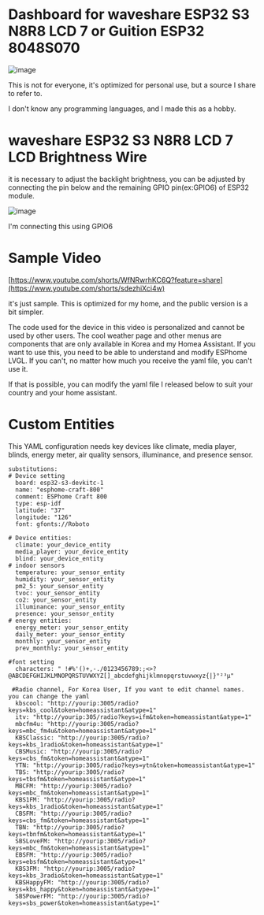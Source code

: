 # Dashboard for waveshare ESP32 S3 N8R8 LCD 7 or Guition ESP32 8048S070 

![image](https://github.com/user-attachments/assets/46babe10-48d7-4d5e-8e67-0895957cafc8)

This is not for everyone, it's optimized for personal use, but a source I share to refer to.

I don't know any programming languages, and I made this as a hobby.

# waveshare ESP32 S3 N8R8 LCD 7 LCD Brightness Wire

it is necessary to adjust the backlight brightness, you can be adjusted by connecting the pin below and the remaining GPIO pin(ex:GPIO6) of ESP32 module.

![image](https://github.com/user-attachments/assets/2d22f57b-f7c4-4f2f-8bdc-42b48757c781)

I'm connecting this using GPIO6

# Sample Video

[https://www.youtube.com/shorts/WfNRwrhKC6Q?feature=share](https://www.youtube.com/shorts/sdezhiXci4w)

it's just sample. This is optimized for my home, and the public version is a bit simpler.

The code used for the device in this video is personalized and cannot be used by other users. The cool weather page and other menus are components that are only available in Korea and my Homea Assistant. If you want to use this, you need to be able to understand and modify ESPhome LVGL. If you can't, no matter how much you receive the yaml file, you can't use it.

If that is possible, you can modify the yaml file I released below to suit your country and your home assistant.

# Custom Entities

This YAML configuration needs key devices like climate, media player, blinds, energy meter, air quality sensors, illuminance, and presence sensor.

```
substitutions:
# Device setting  
  board: esp32-s3-devkitc-1
  name: "esphome-craft-800"
  comment: ESPhome Craft 800
  type: esp-idf  
  latitude: "37"    
  longitude: "126"   
  font: gfonts://Roboto

# Device entities:
  climate: your_device_entity
  media_player: your_device_entity
  blind: your_device_entity
# indoor sensors
  temperature: your_sensor_entity
  humidity: your_sensor_entity
  pm2_5: your_sensor_entity
  tvoc: your_sensor_entity
  co2: your_sensor_entity
  illuminance: your_sensor_entity
  presence: your_sensor_entity
# energy entities:
  energy_meter: your_sensor_entity
  daily_meter: your_sensor_entity
  monthly: your_sensor_entity
  prev_monthly: your_sensor_entity

#font setting
  characters: " !#%'()+,-./0123456789:;<>?@ABCDEFGHIJKLMNOPQRSTUVWXYZ[]_abcdefghijklmnopqrstuvwxyz{|}°²³µ"

 #Radio channel, For Korea User, If you want to edit channel names. you can change the yaml
  kbscool: "http://yourip:3005/radio?keys=kbs_cool&token=homeassistant&atype=1"
  itv: "http://yourip:305/radio?keys=ifm&token=homeassistant&atype=1"
  mbcfm4u: "http://yourip:3005/radio?keys=mbc_fm4u&token=homeassistant&atype=1"
  KBSClassic: "http://yourip:3005/radio?keys=kbs_1radio&token=homeassistant&atype=1"
  CBSMusic: "http://yourip:3005/radio?keys=cbs_fm&token=homeassistant&atype=1"
  YTN: "http://yourip:3005/radio?keys=ytn&token=homeassistant&atype=1"
  TBS: "http://yourip:3005/radio?keys=tbsfm&token=homeassistant&atype=1"
  MBCFM: "http://yourip:3005/radio?keys=mbc_fm&token=homeassistant&atype=1"
  KBS1FM: "http://yourip:3005/radio?keys=kbs_1radio&token=homeassistant&atype=1"
  CBSFM: "http://yourip:3005/radio?keys=cbs_fm&token=homeassistant&atype=1"
  TBN: "http://yourip:3005/radio?keys=tbnfm&token=homeassistant&atype=1"
  SBSLoveFM: "http://yourip:3005/radio?keys=mbc_fm&token=homeassistant&atype=1"
  EBSFM: "http://yourip:3005/radio?keys=ebsfm&token=homeassistant&atype=1"
  KBS3FM: "http://yourip:3005/radio?keys=kbs_3radio&token=homeassistant&atype=1"
  KBSHappyFM: "http://yourip:3005/radio?keys=kbs_happy&token=homeassistant&atype=1"
  SBSPowerFM: "http://yourip:3005/radio?keys=sbs_power&token=homeassistant&atype=1"
```
